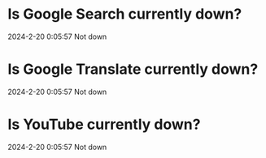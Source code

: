 # Is Google Search currently down?

2024-2-20 0:05:57 Not down

# Is Google Translate currently down?

2024-2-20 0:05:57 Not down

# Is YouTube currently down?

2024-2-20 0:05:57 Not down

